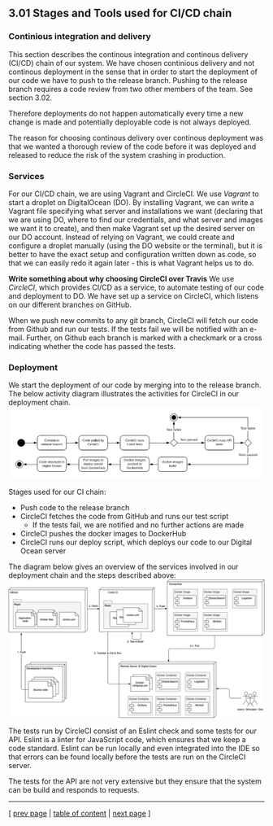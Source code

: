 ## 3.01 Stages and Tools used for CI/CD chain
<!-- 
NOTES FROM SESSION 4
In this session we implement a continuous integration (CI) chain using the following technologies and tools:
- the distributed version control system (VCS) Git (https://git-scm.com) and GitHub (https://github.com) as host,
- the build server service Travis CI (https://travis-ci.com/),
    - Why did we choose CircleCI over Travis or Github Actions?
    - Why choose CI/CD as a service vs. self-hosted like Jenkins (most often in bigger organizations and companies)?
- Docker containers (https://www.docker.com) and DockerHub (https://hub.docker.com) as a public registry,
- Vagrant (https://www.vagrantup.com) to setup and manage virtual remote machines
- and the cloud server provider Digital Ocean (https://www.digitalocean.com).

Tasks:
- **OBS MSc students:** Remember to log and provide good arguments for the choice of CI/CD system, i.e., why do you choose your solution instead of any other?

- You choose freely if you want to go for continuous delivery or continuous deployment. x
- Let your build pipeline contain not only building your application but also execution of your test suite and other appropriate build stages. x
___________________ -->
<!-- // TODO: Beskriv hvorfor CircleCI, hvorfor CI/CD as a service vs self-hosted) -->

### Continious integration and delivery
This section describes the continous integration and continous delivery (CI/CD) chain of our system. We have chosen continious delivery and not continous deployment in the sense that in order to start the deployment of our code we have to push to the release branch. Pushing to the release branch requires a code review from two other members of the team. See section 3.02.  

Therefore deployments do not happen automatically every time a new change is made and potentially deployable code is not always deployed.

The reason for choosing continous delivery over continous deployment was that we wanted a thorough review of the code before it was deployed and released to reduce the risk of the system crashing in production.

<!-- Også skrevet i 400, men passer okay her:
An alternative to this could be to have a more exhaustive test suite so that we would be fairly certain the code was ready to be deployed if it passed the tests. This is described further in section 4.00 -->

### Services
For our CI/CD chain, we are using Vagrant and CircleCI.
We use *Vagrant* to start a droplet on DigitalOcean (DO). By installing Vagrant, we can write a Vagrant file specifying what server and installations we want (declaring that we are using DO, where to find our credentials, and what server and images we want it to create), and then make Vagrant set up the desired server on our DO account. Instead of relying on Vagrant, we could create and configure a droplet manually (using the DO website or the terminal), but it is better to have the exact setup and configuration written down as code, so that we can easily redo it again later - this is what Vagrant helps us to do.

**Write something about why choosing CircleCI over Travis**
We use *CircleCI*, which provides CI/CD as a service, to automate testing of our code and deployment to DO. We have set up a service on CircleCI, which listens on our different branches on GitHub.

When we push new commits to any git branch, CircleCI will fetch our code from Github and run our tests. If the tests fail we will be notified with an e-mail. Further, on Github each branch is marked with a checkmark or a cross indicating whether the code has passed the tests.

### Deployment
We start the deployment of our code by merging into to the release branch. The below activity diagram illustrates the activities for CircleCI in our deployment chain.
![Our delpoyment chain](../images/ch3-CI_CD.png)

Stages used for our CI chain:
- Push code to the release branch
- CircleCI fetches the code from GitHub and runs our test script
    - If the tests fail, we are notified and no further actions are made
- CircleCI pushes the docker images to DockerHub
- CircleCI runs our deploy script, which deploys our code to our Digital Ocean server

The diagram below gives an overview of the services involved in our deployment chain and the steps described above:
![Deployment services](../images/ch3-CI_CD-services-overview.png)

The tests run by CircleCI consist of an Eslint check and some tests for our API. Eslint is a linter for JavaScript code, which ensures that we keep a code standard. Eslint can be run locally and even integrated into the IDE so that errors can be found locally before the tests are run on the CircleCI server. 

The tests for the API are not very extensive but they ensure that the system can be build and responds to requests.

---
[ [prev page](../chapters/300_process_perspective.md) | [table of content](../table_of_content.md) | [next page](../chapters/302_repo_and_branch_strategy.md) ]
